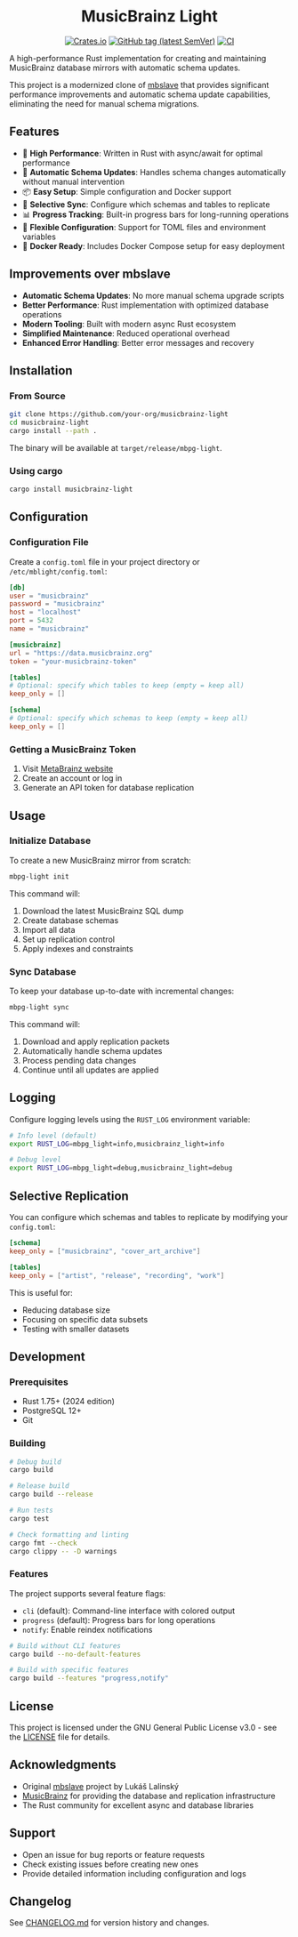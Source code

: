 <div align="center">

# MusicBrainz Light

[![Crates.io](https://img.shields.io/crates/v/musicbrainz-light)](https://crates.io/crates/musicbrainz-light)
[![GitHub tag (latest SemVer)](https://img.shields.io/github/v/tag/your-org/musicbrainz-light)](https://github.com/your-org/musicbrainz-light/tags)
[![CI](https://github.com/oknozor/mbpg-light/actions/workflows/CI.yaml/badge.svg)](https://github.com/oknozor/mbpg-light/actions/workflows/CI.yaml)

</div>

A high-performance Rust implementation for creating and maintaining MusicBrainz database mirrors with automatic schema updates.

This project is a modernized clone of [mbslave](https://github.com/acoustid/mbslave) that provides significant performance improvements and automatic schema update capabilities, eliminating the need for manual schema migrations.

## Features

- 🚀 **High Performance**: Written in Rust with async/await for optimal performance
- 🔄 **Automatic Schema Updates**: Handles schema changes automatically without manual intervention
- 📦 **Easy Setup**: Simple configuration and Docker support
- 🎯 **Selective Sync**: Configure which schemas and tables to replicate
- 📊 **Progress Tracking**: Built-in progress bars for long-running operations
- 🔧 **Flexible Configuration**: Support for TOML files and environment variables
- 🐳 **Docker Ready**: Includes Docker Compose setup for easy deployment

## Improvements over mbslave

- **Automatic Schema Updates**: No more manual schema upgrade scripts
- **Better Performance**: Rust implementation with optimized database operations
- **Modern Tooling**: Built with modern async Rust ecosystem
- **Simplified Maintenance**: Reduced operational overhead
- **Enhanced Error Handling**: Better error messages and recovery

## Installation

### From Source

```bash
git clone https://github.com/your-org/musicbrainz-light
cd musicbrainz-light
cargo install --path .
```

The binary will be available at `target/release/mbpg-light`.

### Using cargo

```bash
cargo install musicbrainz-light
```

## Configuration

### Configuration File

Create a `config.toml` file in your project directory or `/etc/mblight/config.toml`:

```toml
[db]
user = "musicbrainz"
password = "musicbrainz"
host = "localhost"
port = 5432
name = "musicbrainz"

[musicbrainz]
url = "https://data.musicbrainz.org"
token = "your-musicbrainz-token"

[tables]
# Optional: specify which tables to keep (empty = keep all)
keep_only = []

[schema]
# Optional: specify which schemas to keep (empty = keep all)
keep_only = []
```

### Getting a MusicBrainz Token

1. Visit [MetaBrainz website](https://metabrainz.org/)
2. Create an account or log in
3. Generate an API token for database replication

## Usage

### Initialize Database

To create a new MusicBrainz mirror from scratch:

```bash
mbpg-light init
```

This command will:
1. Download the latest MusicBrainz SQL dump
2. Create database schemas
3. Import all data
4. Set up replication control
5. Apply indexes and constraints

### Sync Database

To keep your database up-to-date with incremental changes:

```bash
mbpg-light sync
```

This command will:
1. Download and apply replication packets
2. Automatically handle schema updates
3. Process pending data changes
4. Continue until all updates are applied

## Logging

Configure logging levels using the `RUST_LOG` environment variable:

```bash
# Info level (default)
export RUST_LOG=mbpg_light=info,musicbrainz_light=info

# Debug level
export RUST_LOG=mbpg_light=debug,musicbrainz_light=debug
```

## Selective Replication

You can configure which schemas and tables to replicate by modifying your `config.toml`:

```toml
[schema]
keep_only = ["musicbrainz", "cover_art_archive"]

[tables]
keep_only = ["artist", "release", "recording", "work"]
```

This is useful for:
- Reducing database size
- Focusing on specific data subsets
- Testing with smaller datasets

## Development

### Prerequisites

- Rust 1.75+ (2024 edition)
- PostgreSQL 12+
- Git

### Building

```bash
# Debug build
cargo build

# Release build
cargo build --release

# Run tests
cargo test

# Check formatting and linting
cargo fmt --check
cargo clippy -- -D warnings
```

### Features

The project supports several feature flags:

- `cli` (default): Command-line interface with colored output
- `progress` (default): Progress bars for long operations
- `notify`: Enable reindex notifications

```bash
# Build without CLI features
cargo build --no-default-features

# Build with specific features
cargo build --features "progress,notify"
```

## License

This project is licensed under the GNU General Public License v3.0 - see the [LICENSE](LICENSE) file for details.

## Acknowledgments

- Original [mbslave](https://github.com/acoustid/mbslave) project by Lukáš Lalinský
- [MusicBrainz](https://musicbrainz.org/) for providing the database and replication infrastructure
- The Rust community for excellent async and database libraries

## Support

- Open an issue for bug reports or feature requests
- Check existing issues before creating new ones
- Provide detailed information including configuration and logs

## Changelog

See [CHANGELOG.md](CHANGELOG.md) for version history and changes.
